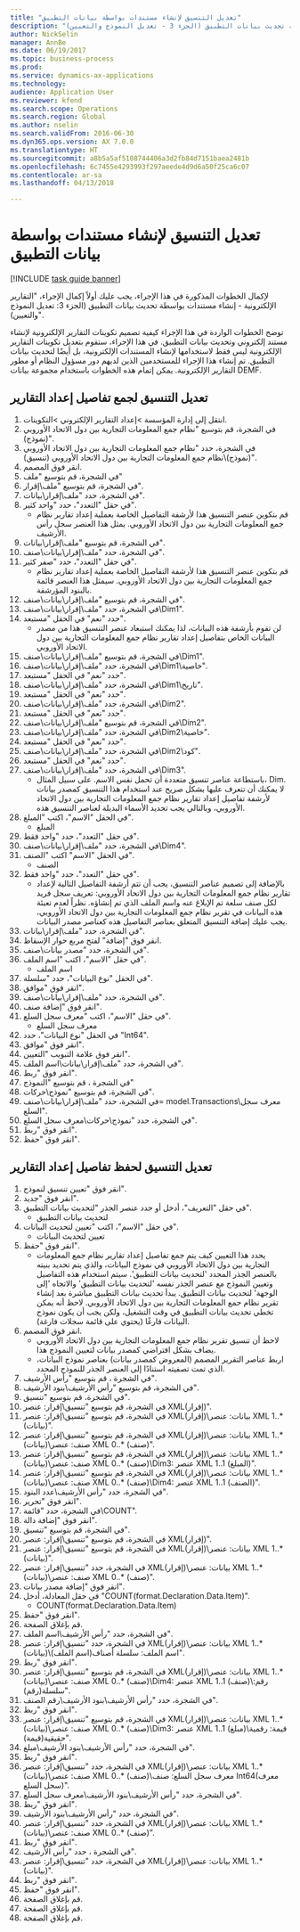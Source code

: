 ```yaml
--- 
title: "تعديل التنسيق لإنشاء مستندات بواسطة بيانات التطبيق"
description: "لإكمال الخطوات المذكورة في هذا الإجراء، يجب عليك أولاً إكمال الإجراء، \"التقارير الإلكترونية - إنشاء مستندات بواسطة تحديث بيانات التطبيق (الجزء 3 - تعديل النموذج والتعيين)‬\"."
author: NickSelin
manager: AnnBe
ms.date: 06/19/2017
ms.topic: business-process
ms.prod: 
ms.service: dynamics-ax-applications
ms.technology: 
audience: Application User
ms.reviewer: kfend
ms.search.scope: Operations
ms.search.region: Global
ms.author: nselin
ms.search.validFrom: 2016-06-30
ms.dyn365.ops.version: AX 7.0.0
ms.translationtype: HT
ms.sourcegitcommit: a8b5a5af5108744406a3d2fb84d7151baea2481b
ms.openlocfilehash: 6c7455e4293993f297aeede4d9d6a50f25ca6c07
ms.contentlocale: ar-sa
ms.lasthandoff: 04/13/2018

---
```

# <a name="modify-format-to-generate-documents-with-application-data"></a>تعديل التنسيق لإنشاء مستندات بواسطة بيانات التطبيق

[!INCLUDE [task guide banner](../../includes/task-guide-banner.md)]

لإكمال الخطوات المذكورة في هذا الإجراء، يجب عليك أولاً إكمال الإجراء، "التقارير الإلكترونية - إنشاء مستندات بواسطة تحديث بيانات التطبيق (الجزء 3: تعديل النموذج والتعيين)‬".

توضح الخطوات الواردة في هذا الإجراء كيفية تصميم تكوينات التقارير الإلكترونية لإنشاء مستند إلكتروني وتحديث بيانات التطبيق. في هذا الإجراء، ستقوم بتعديل تكوينات التقارير الإلكترونية ليس فقط لاستخدامها لإنشاء المستندات الإلكترونية، بل أيضًا لتحديث بيانات التطبيق. تم إنشاء هذا الإجراء للمستخدمين الذين لديهم دور مسؤول النظام أو مطور التقارير الإلكترونية. يمكن إتمام هذه الخطوات باستخدام مجموعة بيانات DEMF.


## <a name="modify-format-to-collect-details-of-reporting"></a>تعديل التنسيق لجمع تفاصيل إعداد التقارير
1. انتقل إلى إدارة المؤسسة >إعداد التقارير الإلكتروني >التكوينات.
2. في الشجرة، قم بتوسيع "نظام جمع المعلومات التجارية بين دول الاتحاد الأوروبي (نموذج)".
3. في الشجرة، حدد "نظام جمع المعلومات التجارية بين دول الاتحاد الأوروبي (نموذج)\نظام جمع المعلومات التجارية بين دول الاتحاد الأوروبي (تنسيق)".
4. انقر فوق المصمم.
5. في الشجرة، قم بتوسيع "ملف"
6. في الشجرة، قم بتوسيع "ملف\إقرار".
7. في الشجرة، حدد "ملف\إقرار\بيانات".
8. في حقل "التعدد"، حدد "واحد كثير‬".
    * قم بتكوين عنصر التنسيق هذا لأرشفة التفاصيل الخاصة بعملية إعداد تقارير نظام جمع المعلومات التجارية بين دول الاتحاد الأوروبي. يمثل هذا العنصر سجل رأس الأرشيف.  
9. في الشجرة، قم بتوسيع "ملف\إقرار\بيانات".
10. في الشجرة، حدد "ملف\إقرار\بيانات\صنف".
11. في حقل "التعدد"، حدد "صفر كثير‬".
    * قم بتكوين عنصر التنسيق هذا لأرشفة التفاصيل الخاصة بعملية إعداد تقارير نظام جمع المعلومات التجارية بين دول الاتحاد الأوروبي. سيمثل هذا العنصر قائمة بالبنود المؤرشفة.  
12. في الشجرة، قم بتوسيع "ملف\إقرار\بيانات\صنف".
13. في الشجرة، حدد "ملف\إقرار\بيانات\صنف\Dim1".
14. حدد "نعم" في الحقل "مستبعد‬".
    * لن تقوم بأرشفة هذه البيانات، لذا يمكنك استبعاد عنصر التنسيق هذا من مصدر البيانات الخاص بتفاصيل إعداد تقارير نظام جمع المعلومات التجارية بين دول الاتحاد الأوروبي.  
15. في الشجرة، قم بتوسيع "ملف\إقرار\بيانات\صنف\Dim1".
16. في الشجرة، حدد "ملف\إقرار\بيانات\صنف\Dim1\خاصية".
17. حدد "نعم" في الحقل "مستبعد‬".
18. في الشجرة، حدد "ملف\إقرار\بيانات\صنف\Dim1\تاريخ".
19. حدد "نعم" في الحقل "مستبعد‬".
20. في الشجرة، حدد "ملف\إقرار\بيانات\صنف\Dim2".
21. حدد "نعم" في الحقل "مستبعد‬".
22. في الشجرة، قم بتوسيع "ملف\إقرار\بيانات\صنف\Dim2".
23. في الشجرة، حدد "ملف\إقرار\بيانات\صنف\Dim2\خاصية".
24. حدد "نعم" في الحقل "مستبعد‬".
25. في الشجرة، حدد "ملف\إقرار\بيانات\صنف\Dim2\كود".
26. حدد "نعم" في الحقل "مستبعد‬".
27. في الشجرة، حدد "ملف\إقرار\بيانات\صنف\Dim3".
    * باستطاعة عناصر تنسيق متعددة أن تحمل نفس الاسم. على سبيل المثال، Dim.‬ لا يمكنك أن تتعرف عليها بشكل صريح عند استخدام هذا التنسيق كمصدر بيانات لأرشفة تفاصيل إعداد تقارير نظام جمع المعلومات التجارية بين دول الاتحاد الأوروبي، وبالتالي يجب تحديد الأسماء البديلة لعناصر التنسيق هذه.   
28. في الحقل "الاسم"، اكتب "المبلغ".
    * المبلغ  
29. في حقل "التعدد"، حدد "واحد فقط‬‬".
30. في الشجرة، حدد "ملف\إقرار\بيانات\صنف\Dim4".
31. في الحقل "الاسم" اكتب "الصنف".
    * الصنف  
32. في حقل "التعدد"، حدد "واحد فقط‬‬".
    * بالإضافة إلى تصميم عناصر التنسيق، يجب أن تتم أرشفة التفاصيل التالية لإعداد تقارير نظام جمع المعلومات التجارية بين دول الاتحاد الأوروبي: تعريف سجل فريد لكل صنف سلعة تم الإبلاغ عنه واسم الملف الذي تم إنشاؤه. نظراً لعدم تعبئة هذه البيانات في تقرير نظام جمع المعلومات التجارية بين دول الاتحاد الأوروبي، يجب عليك إضافة التنسيق المتعلق بعناصر التفاصيل هذه كعناصر مصدر البيانات.  
33. في الشجرة، حدد "ملف\إقرار\بيانات".
34. انقر فوق "إضافة" لفتح مربع حوار الإسقاط‬.
35. في الشجرة، حدد "مصدر بيانات\صنف".
36. في حقل "الاسم"، اكتب "اسم الملف".
    * اسم الملف  
37. في الحقل "نوع البيانات"، حدد "سلسلة".
38. انقر فوق "موافق".
39. في الشجرة، حدد "ملف\إقرار\بيانات\صنف".
40. انقر فوق "إضافة صنف‬".
41. في حقل "الاسم"، اكتب "معرف سجل السلع".
    * معرف سجل السلع  
42. في الحقل "نوع البيانات"، حدد "Int64".
43. انقر فوق "موافق".
44. انقر فوق علامة التبويب "التعيين".
45. في الشجرة، حدد "ملف\إقرار\بيانات\اسم الملف".
46. انقر فوق "ربط".
47. في الشجرة ، قم بتوسيع "النموذج"
48. في الشجرة، قم بتوسيع "نموذج\حركات".
49. في الشجرة، حدد "ملف\إقرار\بيانات\صنف= model.Transactions\معرف سجل السلع‬".
50. في الشجرة، حدد "نموذج\حركات\معرف سجل السلع‬".
51. انقر فوق "ربط".
52. انقر فوق "حفظ".

## <a name="modify-format-to-memorize-details-of-reporting"></a>تعديل التنسيق لحفظ تفاصيل إعداد التقارير
1. انقر فوق "تعيين تنسيق لنموذج‬".
2. انقر فوق "جديد".
3. في حقل "التعريف"، أدخل أو حدد عنصر الجذر "لتحديث بيانات التطبيق".
    * لتحديث بيانات التطبيق  
4. في حقل "الاسم"، اكتب "تعيين لتحديث البيانات‬".
    * تعيين لتحديث البيانات  
5. انقر فوق "حفظ".
    * يحدد هذا التعيين كيف يتم جمع تفاصيل إعداد تقارير نظام جمع المعلومات التجارية بين دول الاتحاد الأوروبي في نموذج البيانات، والذي يتم تحديد بنيته بالعنصر الجذر المحدد 'لتحديث بيانات التطبيق'. سيتم استخدام هذه التفاصيل وتعيين النموذج مع عنصر الجذر نفسه 'لتحديث بيانات التطبيق' والاتجاه 'إلى الوجهة‬' لتحديث بيانات التطبيق. يبدأ تحديث بيانات التطبيق مباشرة بعد إنشاء تقرير نظام جمع المعلومات التجارية بين دول الاتحاد الأوروبي. لاحظ أنه يمكن تخطي تحديث بيانات التطبيق في وقت التشغيل، ولكن يجب أن يكون نموذج البيانات فارغًا (يحتوي على قائمة سجلات فارغة).   
6. انقر فوق المصمم.
    * لاحظ أن تنسيق تقرير نظام جمع المعلومات التجارية بين دول الاتحاد الأوروبي يضاف بشكل افتراضي كمصدر بيانات لتعيين النموذج هذا.  
    * اربط عناصر التقرير المصمم (المعروض كمصدر بيانات) بعناصر نموذج البيانات، الذي تمت تصفيته استنادًا إلى العنصر الجذر للنموذج المحدد.  
7. في الشجرة ، قم بتوسيع "رأس الأرشيف".
8. في الشجرة، قم بتوسيع "رأس الأرشيف\بنود الأرشيف".
9. في الشجرة، قم بتوسيع "تنسيق".
10. في الشجرة، قم بتوسيع "تنسيق\إقرار: عنصر XML(إقرار)".
11. في الشجرة، قم بتوسيع "تنسيق\إقرار: عنصر XML(إقرار)\بيانات: عنصر XML 1..* (بيانات)".
12. في الشجرة، قم بتوسيع "تنسيق\إقرار: عنصر XML(إقرار)\بيانات: عنصر XML 1..* (بيانات)\صنف: عنصر XML 0..* (صنف)".
13. في الشجرة، قم بتوسيع "تنسيق\إقرار: عنصر XML(إقرار)\بيانات: عنصر XML 1..* (بيانات)\صنف: عنصر XML 0..* (صنف)\Dim3: عنصر XML 1..1 (المبلغ)".
14. في الشجرة، قم بتوسيع "تنسيق\إقرار: عنصر XML(إقرار)\بيانات: عنصر XML 1..* (بيانات)\صنف: عنصر XML 0..* (صنف)\Dim4: عنصر XML 1..1 (الصنف)".
15. في الشجرة، حدد "رأس الأرشيف\عدد البنود".
16. انقر فوق "تحرير".
17. في الشجرة، حدد "قائمة\COUNT".
18. انقر فوق "إضافة دالة".
19. في الشجرة، قم بتوسيع "تنسيق".
20. في الشجرة، قم بتوسيع "تنسيق\إقرار: عنصر XML(إقرار)".
21. في الشجرة، قم بتوسيع "تنسيق\إقرار: عنصر XML(إقرار)\بيانات: عنصر XML 1..* (بيانات)".
22. في الشجرة، حدد "تنسيق\إقرار: عنصر XML(إقرار)\بيانات: عنصر XML 1..* (بيانات)\صنف: عنصر XML 0..* (صنف)".
23. انقر فوق "إضافة مصدر بيانات".
24. في حقل المعادلة، أدخل "COUNT(format.Declaration.Data.Item)".
    * COUNT(format.Declaration.Data.Item)  
25. انقر فوق "حفظ".
26. قم بإغلاق الصفحة.
27. في الشجرة، حدد "رأس الأرشيف\اسم الملف".
28. في الشجرة، حدد "تنسيق\إقرار: عنصر XML(إقرار)\بيانات: عنصر XML 1..* (بيانات)\اسم الملف: سلسلة أصناف(اسم الملف)".
29. انقر فوق "ربط".
30. في الشجرة، قم بتوسيع "تنسيق\إقرار: عنصر XML(إقرار)\بيانات: عنصر XML 1..* (بيانات)\صنف: عنصر XML 0..* (صنف)\Dim4: عنصر XML 1..1 (صنف)\رقم: سلسلة(رقم)".
31. في الشجرة، حدد "رأس الأرشيف\بنود الأرشيف\رقم الصنف".
32. انقر فوق "ربط".
33. في الشجرة، قم بتوسيع "تنسيق\إقرار: عنصر XML(إقرار)\بيانات: عنصر XML 1..* (بيانات)\صنف: عنصر XML 0..* (صنف)\Dim3: عنصر XML 1..1 (مبلغ)\قيمة: رقمية حقيقية(قيمة)".
34. في الشجرة، حدد "رأس الأرشيف\بنود الأرشيف\مبلغ".
35. انقر فوق "ربط".
36. في الشجرة، حدد "تنسيق\إقرار: عنصر XML(إقرار)\بيانات: عنصر XML 1..* (بيانات)\صنف: عنصر XML 0..* (صنف)\معرف سجل السلع: صنف Int64(معرف سجل السلع)".
37. في الشجرة، حدد "رأس الأرشيف\بنود الأرشيف\معرف سجل السلع".
38. انقر فوق "ربط".
39. في الشجرة، حدد "رأس الأرشيف\بنود الأرشيف".
40. في الشجرة، حدد "تنسيق\إقرار: عنصر XML(إقرار)\بيانات: عنصر XML 1..* (بيانات)\صنف: عنصر XML 0..* (صنف)".
41. انقر فوق "ربط".
42. في الشجرة ، حدد "رأس الأرشيف".
43. في الشجرة، حدد "تنسيق\إقرار: عنصر XML(إقرار)\بيانات: عنصر XML 1..* (بيانات)".
44. انقر فوق "ربط".
45. انقر فوق "حفظ".
46. قم بإغلاق الصفحة.
47. قم بإغلاق الصفحة.
48. قم بإغلاق الصفحة.


